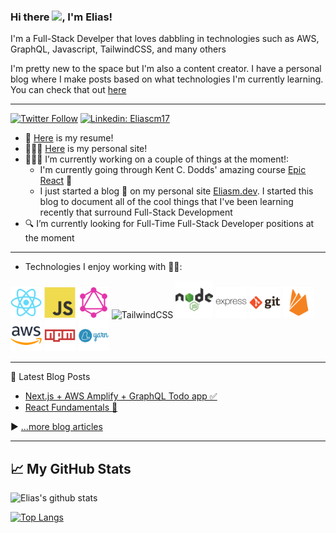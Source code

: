 ### Hi there <img src="https://raw.githubusercontent.com/MartinHeinz/MartinHeinz/master/wave.gif" width="30px">, I'm Elias!

I'm a Full-Stack Develper that loves dabbling in technologies such as AWS, GraphQL, Javascript, TailwindCSS, and many others

I'm pretty new to the space but I'm also a content creator. I have a personal blog where I make posts based on what technologies I'm currently learning. You can check that out [here](https://eliasm.dev/blog)

---

[![Twitter Follow](https://img.shields.io/twitter/follow/catalinmpit?label=People%20following%20me%20on%20Twitter&style=social)](https://twitter.com/intent/follow?screen_name=catalinmpit) [![Linkedin: Eliascm17](https://img.shields.io/badge/-Eliascm17-blue?style=flat-square&logo=Linkedin&logoColor=white&link=https://www.linkedin.com/in/Eliascm17/)](https://www.linkedin.com/in/Eliascm17/)

- 📑 <a href="https://eliascm17.github.io/Resume/resume.pdf">Here</a> is my resume!
- 🙋🏾‍♂️ <a href="https://eliasm.dev">Here</a> is my personal site!
- 👨🏾‍💻 I’m currently working on a couple of things at the moment!: 
  - I'm currently going through Kent C. Dodds' amazing course [Epic React](https://epicreact.dev) 🚀
  - I just started a blog 📖 on my personal site [Eliasm.dev](https://eliasm.dev/blog). I started this blog to document all of the cool things that I've been learning recently that surround Full-Stack Development
- 🔍 I’m currently looking for Full-Time Full-Stack Developer positions at the moment

---
  
- Technologies I enjoy working with 💪🏽: 

<img src="https://github.com/devicons/devicon/blob/master/icons/react/react-original.svg" alt="react" width="50" height="50" /> <img src="https://github.com/devicons/devicon/blob/master/icons/javascript/javascript-original.svg" alt="JavaScript" width="50" height="50"/> <img src="https://github.com/devicons/devicon/blob/master/icons/graphql/graphql-plain.svg" alt="graphql" width="50" height="50" /> <img src="https://cdn.worldvectorlogo.com/logos/tailwindcss.svg" alt="TailwindCSS" width="50" height="50"/> <img src="https://github.com/devicons/devicon/blob/master/icons/nodejs/nodejs-original-wordmark.svg" alt="NodeJS" width="60" height="60"/> <img src="https://github.com/devicons/devicon/blob/master/icons/express/express-original-wordmark.svg" alt="ExpressJS" width="50" height="50"/> <img src="https://github.com/devicons/devicon/blob/master/icons/git/git-original-wordmark.svg" alt="Git" width="50" height="50"/> <img src="https://github.com/devicons/devicon/blob/master/icons/firebase/firebase-plain.svg" alt="firebase" width="50" height="50"/> <img src="https://github.com/devicons/devicon/blob/master/icons/amazonwebservices/amazonwebservices-original-wordmark.svg" alt="AWS" width="50" height="50"/> <img src="https://github.com/devicons/devicon/blob/master/icons/npm/npm-original-wordmark.svg" alt="npm" width="50" height="50"/> <img src="https://github.com/devicons/devicon/blob/master/icons/yarn/yarn-original-wordmark.svg" alt="yarn" width="50" height="50"/> 

---

📘 Latest Blog Posts

<!-- BLOG-POST-LIST:START -->
- [Next.js + AWS Amplify + GraphQL Todo app ✅](https://eliasm.dev/blog/nextjs-aws-todo)
- [React Fundamentals 🚀](https://eliasm.dev/blog/React-Fundamentals)
<!-- BLOG-POST-LIST:END -->

▶ [...more blog articles](https://eliasm.dev/blog)

---

## &#x1f4c8; My GitHub Stats

![Elias's github stats](https://github-readme-stats.vercel.app/api?username=Eliascm17&show_icons=true&theme=tokyonight)

[![Top Langs](https://github-readme-stats.vercel.app/api/top-langs/?username=Eliascm17&layout=compact&theme=tokyonight)](https://github.com/Eliascm17/github-readme-stats)
